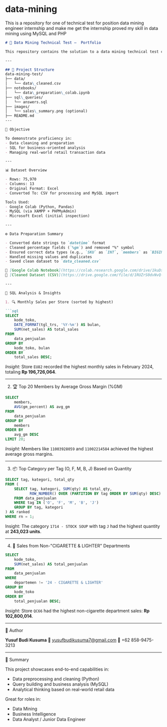 # data-mining
This is a repository for one of technical test for position data mining engineer internship and make me get the internship proved my skill in data mining using MySQL and PHP
```markdown
# 🧪 Data Mining Technical Test –  Portfolio

This repository contains the solution to a data mining technical test completed as part of a Data Mining Internship application. The project involves data preparation, cleaning, and solving business problems using SQL.

---

## 📁 Project Structure
data-mining-test/
├── data/
│   └── data\_cleaned.csv
├── notebooks/
│   └── data\_preparation\_colab.ipynb
├── sql\_queries/
│   └── answers.sql
├── images/
│   └── sales\_summary.png (optional)
├── README.md
---

🎯 Objective

To demonstrate proficiency in:
- Data cleaning and preparation
- SQL for business-oriented analysis
- Managing real-world retail transaction data

---

📊 Dataset Overview

- Rows: 75,970  
- Columns: 13  
- Original Format: Excel  
- Converted To: CSV for processing and MySQL import

Tools Used:
- Google Colab (Python, Pandas)
- MySQL (via XAMPP + PHPMyAdmin)
- Microsoft Excel (initial inspection)

---

⚙️ Data Preparation Summary

- Converted date strings to `datetime` format
- Cleaned percentage fields (`%gm`) and removed "%" symbol
- Ensured correct data types (e.g., `SKU` as `INT`, `members` as `BIGINT`)
- Handled missing values and duplicates
- Saved clean dataset to `data_cleaned.csv`

📎 [Google Colab Notebook](https://colab.research.google.com/drive/1kuDsMovKfawT14FODkt8t1j7JHUvMOvD?usp=sharing)  
📎 [Cleaned Dataset (CSV)](https://drive.google.com/file/d/1RUZrS0dvNvQ-iT9IEuZJvSuoAPiUMHLz/view?usp=sharing)

---

🧮 SQL Analysis & Insights

1. 🔍 Monthly Sales per Store (sorted by highest)

```sql
SELECT  
    kode_toko, 
    DATE_FORMAT(tgl_trs, '%Y-%m') AS bulan, 
    SUM(net_sales) AS total_sales
FROM  
    data_penjualan
GROUP BY  
    kode_toko, bulan
ORDER BY  
    total_sales DESC;
````

*Insight:*
Store `EU82` recorded the highest monthly sales in February 2024, totaling **Rp 196,726,064**.

---

2. 🏆 Top 20 Members by Average Gross Margin (%GM)

```sql
SELECT  
    members, 
    AVG(gm_percent) AS avg_gm
FROM  
    data_penjualan
GROUP BY  
    members
ORDER BY  
    avg_gm DESC
LIMIT 20;
```

*Insight:*
Members like `11003928059` and `11002214584` achieved the highest average gross margins.

---

3. 📦 Top Category per Tag (O, F, M, B, J) Based on Quantity

```sql
SELECT tag, kategori, total_qty
FROM (
    SELECT tag, kategori, SUM(qty) AS total_qty,
           ROW_NUMBER() OVER (PARTITION BY tag ORDER BY SUM(qty) DESC) AS rn
    FROM data_penjualan
    WHERE tag IN ('O', 'F', 'M', 'B', 'J')
    GROUP BY tag, kategori
) AS ranked
WHERE rn = 1;
```

Insight:
The category `1714 - STOCK SOUP` with tag `J` had the highest quantity at **243,023 units**.

---

4. 🚫 Sales from Non-"CIGARETTE & LIGHTER" Departments

```sql
SELECT  
    kode_toko, 
    SUM(net_sales) AS total_penjualan
FROM  
    data_penjualan
WHERE  
    departemen != '24 - CIGARETTE & LIGHTER'
GROUP BY  
    kode_toko
ORDER BY  
    total_penjualan DESC;
```

*Insight:*
Store `QC66` had the highest non-cigarette department sales: **Rp 102,800,014**.

---

👤 Author

**Yusuf Budi Kusuma**
📧 [yusufbudikusuma7@gmail.com](mailto:yusufbudikusuma7@gmail.com)
📱 +62 858-9475-3213

---

 💼 Summary

This project showcases end-to-end capabilities in:

* Data preprocessing and cleaning (Python)
* Query building and business analysis (MySQL)
* Analytical thinking based on real-world retail data

Great for roles in:

* Data Mining
* Business Intelligence
* Data Analyst / Junior Data Engineer
